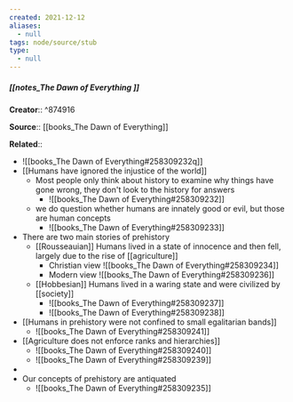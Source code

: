 ```yaml
---
created: 2021-12-12 
aliases:
  - null
tags: node/source/stub
type:
  - null 
---
```


##### [[notes_The Dawn of Everything ]]
 **Creator**::  ^874916
 
**Source**:: [[books_The Dawn of Everything]]

**Related**:: 
- ![[books_The Dawn of Everything#258309232q]]
- [[Humans have ignored the injustice of the world]]
	- Most people only think about history to examine why things have gone wrong, they don't look to the history for answers
		- ![[books_The Dawn of Everything#258309232]]
	- we do question whether humans are innately good or evil, but those are human concepts
		- ![[books_The Dawn of Everything#258309233]]
- There are two main stories of prehistory
	- [[Rousseauian]] Humans lived in a state of innocence and then fell, largely due to the rise of [[agriculture]]
		- Christian view ![[books_The Dawn of Everything#258309234]]
		- Modern view ![[books_The Dawn of Everything#258309236]]
	- [[Hobbesian]] Humans lived in a waring state and were civilized by [[society]]
		- ![[books_The Dawn of Everything#258309237]]
		- ![[books_The Dawn of Everything#258309238]]
- [[Humans in prehistory were not confined to small egalitarian bands]]
	- ![[books_The Dawn of Everything#258309241]]
- [[Agriculture does not enforce ranks and hierarchies]]
	- ![[books_The Dawn of Everything#258309240]]
	- ![[books_The Dawn of Everything#258309239]]
- 
- Our concepts of prehistory are antiquated
	-   ![[books_The Dawn of Everything#258309235]]